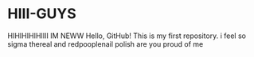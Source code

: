 # HIII-GUYS
HIHIHIHIHIIII IM NEWW
Hello, GitHub! This is my first repository. i feel so sigma thereal and redpooplenail polish are you proud of me
